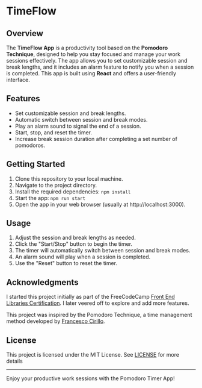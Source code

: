 # TimeFlow

## Overview

The **TimeFlow App** is a productivity tool based on the **Pomodoro Technique**, designed to help you stay focused and manage your work sessions effectively. The app allows you to set customizable session and break lengths, and it includes an alarm feature to notify you when a session is completed. This app is built using **React** and offers a user-friendly interface.

## Features

- Set customizable session and break lengths.
- Automatic switch between session and break modes.
- Play an alarm sound to signal the end of a session.
- Start, stop, and reset the timer.
- Increase break session duration after completing a set number of pomodoros.

## Getting Started

1. Clone this repository to your local machine.
2. Navigate to the project directory.
3. Install the required dependencies: `npm install`
4. Start the app: `npm run start`
5. Open the app in your web browser (usually at http://localhost:3000).

## Usage

1. Adjust the session and break lengths as needed.
2. Click the "Start/Stop" button to begin the timer.
3. The timer will automatically switch between session and break modes.
4. An alarm sound will play when a session is completed.
5. Use the "Reset" button to reset the timer.

<!-- ## Customization  TO DO
You can customize the app's behavior by modifying the session and break lengths, the alarm sound, and the behavior of the timer when a session completes. -->

## Acknowledgments

I started this project initially as part of the FreeCodeCamp [Front End Libraries Certification](https://www.freecodecamp.org/learn/front-end-development-libraries). I later veered off to explore and add more features.

This project was inspired by the Pomodoro Technique, a time management method developed by [Francesco Cirillo](https://francescocirillo.com/).

## License

This project is licensed under the MIT License. See [LICENSE](https://opensource.org/license/mit/) for more details

---

Enjoy your productive work sessions with the Pomodoro Timer App!
